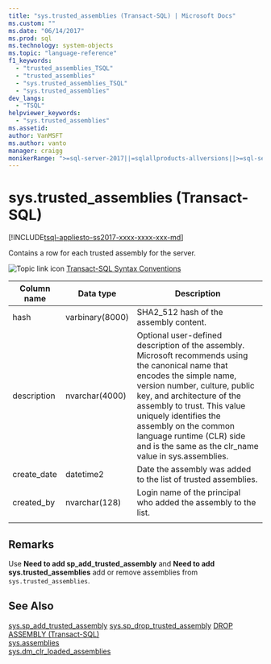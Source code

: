 ```yaml
---
title: "sys.trusted_assemblies (Transact-SQL) | Microsoft Docs"
ms.custom: ""
ms.date: "06/14/2017"
ms.prod: sql
ms.technology: system-objects
ms.topic: "language-reference"
f1_keywords: 
  - "trusted_assemblies_TSQL"
  - "trusted_assemblies"
  - "sys.trusted_assemblies_TSQL"
  - "sys.trusted_assemblies"
dev_langs: 
  - "TSQL"
helpviewer_keywords: 
  - "sys.trusted_assemblies"
ms.assetid: 
author: VanMSFT
ms.author: vanto
manager: craigg
monikerRange: ">=sql-server-2017||=sqlallproducts-allversions||>=sql-server-linux-2017||=azuresqldb-mi-current"
---
```

# sys.trusted_assemblies (Transact-SQL)  
[!INCLUDE[tsql-appliesto-ss2017-xxxx-xxxx-xxx-md](../../includes/tsql-appliesto-ss2017-xxxx-xxxx-xxx-md.md)]

Contains a row for each trusted assembly for the server.

 ![Topic link icon](../../database-engine/configure-windows/media/topic-link.gif "Topic link icon") [Transact-SQL Syntax Conventions](../../t-sql/language-elements/transact-sql-syntax-conventions-transact-sql.md)  


|Column name |Data type |Description |
|--- |--- |--- |
|hash |varbinary(8000) |SHA2_512 hash of the assembly content. |
|description |nvarchar(4000) |Optional user-defined description of the assembly. Microsoft recommends using the canonical name that encodes the simple name, version number, culture, public key, and architecture of the assembly to trust. This value uniquely identifies the assembly on the common language runtime (CLR) side and is the same as the clr_name value in sys.assemblies. |
|create_date |datetime2 |Date the assembly was added to the list of trusted assemblies. |
|created_by |nvarchar(128) |Login name of the principal who added the assembly to the list. |
| | | |


## Remarks  

Use **Need to add sp_add_trusted_assembly** and **Need to add sys.trusted_assemblies** add or remove assemblies from `sys.trusted_assemblies`.

## See Also  
  [sys.sp_add_trusted_assembly](../../relational-databases/system-stored-procedures/sys-sp-add-trusted-assembly-transact-sql.md)
  [sys.sp_drop_trusted_assembly](../../relational-databases/system-stored-procedures/sys-sp-drop-trusted-assembly-transact-sql.md)
  [DROP ASSEMBLY &#40;Transact-SQL&#41;](../../t-sql/statements/drop-assembly-transact-sql.md)  
  [sys.assemblies](../../relational-databases/system-catalog-views/sys-assemblies-transact-sql.md)  
  [sys.dm_clr_loaded_assemblies](../../relational-databases/system-dynamic-management-views/sys-dm-clr-loaded-assemblies-transact-sql.md)  

